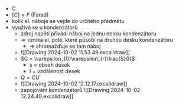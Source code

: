 - C
- $[C] = F$ (Farad)
- kolik el. náboje se vejde do určitého předmětu
- využívá se u kondenzátorů
	- zdroj napětí přivádí náboj na jednu desku kondenzátoru
	- ⇒ vzniká el. pole, které působí na druhou desku kondenzátoru
		- ⇒ shromažďuje se tam náboj
	- ![[Drawing 2024-10-02 11.53.49.excalidraw]]
	- $C = \varepsilon_{0}\varepsilon_{r}\frac{S}{l}$
		- s = obsah desek
		- l = vzdálenost desek
	- $Q = CU$
	- ![[Drawing 2024-10-02 12.12.17.excalidraw]]
	- zapojování kondenzátorů
	![[Drawing 2024-10-02 12.24.40.excalidraw]]